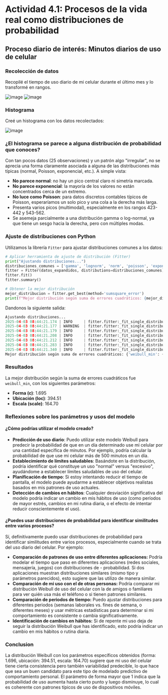 # Actividad 4.1: Procesos de la vida real como distribuciones de probabilidad

## Proceso diario de interés: Minutos diarios de uso de celular

### Recolección de datos
Recopilé el tiempo de uso diario de mi celular durante el último mes y lo transformé en rangos.

![image](https://github.com/user-attachments/assets/ad38e81d-5436-44f0-a4dc-0a6cc37e08a0)
![image](https://github.com/user-attachments/assets/87339c01-971c-40c2-a2ee-beaa30c911c0)


### Histograma
Creé un histograma con los datos recolectados:

![image](https://github.com/user-attachments/assets/37efac12-1465-482e-bebf-da8a61323a85)

### ¿El histograma se parece a alguna distribución de probabilidad que conoces?
Con tan pocos datos (25 observaciones) y un patrón algo "irregular", no se aprecia una forma claramente asociada a alguna de las distribuciones más típicas (normal, Poisson, exponencial, etc.). A simple vista:
- **No parece normal**: no hay un pico central claro ni simetría marcada.
- **No parece exponencial**: la mayoría de los valores no están concentrados cerca de un extremo.
- **No luce como Poisson**: para datos discretos contables típicos de Poisson, esperaríamos un solo pico y una cola a la derecha más larga.
- Presenta varios picos (multimodal), especialmente en los rangos 423-442 y 543-562.
- Se asemeja parcialmente a una distribución gamma o log-normal, ya que tiene un sesgo hacia la derecha, pero con múltiples modas.



### Ajuste de distribuciones con Python
Utilizamos la librería `Fitter` para ajustar distribuciones comunes a los datos:

```python
# Aplicar herramienta de ajuste de distribución (Fitter)
print("Ajustando distribuciones...")
distribuciones_comunes = ['gamma', 'lognorm', 'norm', 'poisson', 'exponweib', 'weibull_max', 'weibull_min']
fitter = Fitter(datos_expandidos, distributions=distribuciones_comunes)
fitter.fit()
fitter.summary()

# Obtener la mejor distribución
mejor_distribucion = fitter.get_best(method='sumsquare_error')
print(f"Mejor distribución según suma de errores cuadráticos: {mejor_distribucion}")
```

Dandonos la siguiente salida:
```Python Shell
Ajustando distribuciones...
2025-04-03 08:44:21.174 | INFO     | fitter.fitter:_fit_single_distribution:333 - Fitted norm distribution with error=0.010134)
2025-04-03 08:44:21.177 | WARNING  | fitter.fitter:_fit_single_distribution:337 - SKIPPED poisson distribution (taking more than 30 seconds)
2025-04-03 08:44:21.179 | INFO     | fitter.fitter:_fit_single_distribution:333 - Fitted lognorm distribution with error=0.010255)
2025-04-03 08:44:21.208 | INFO     | fitter.fitter:_fit_single_distribution:333 - Fitted weibull_max distribution with error=0.010765)
2025-04-03 08:44:21.212 | INFO     | fitter.fitter:_fit_single_distribution:333 - Fitted gamma distribution with error=0.010134)
2025-04-03 08:44:21.283 | INFO     | fitter.fitter:_fit_single_distribution:333 - Fitted weibull_min distribution with error=0.010126)
2025-04-03 08:44:21.340 | INFO     | fitter.fitter:_fit_single_distribution:333 - Fitted exponweib distribution with error=0.010924)
Mejor distribución según suma de errores cuadráticos: {'weibull_min': {'c': 1.6955507667807075, 'loc': 394.51208430764405, 'scale': 164.70168117505904}}
```

### Resultados
La mejor distribución según la suma de errores cuadráticos fue `weibull_min`, con los siguientes parámetros:
- **Forma (c)**: 1.695
- **Ubicación (loc)**: 394.51
- **Escala (scale)**: 164.70

### Reflexiones sobre los parámetros y usos del modelo
#### ¿Cómo podrías utilizar el modelo creado?
- **Predicción de uso diario**: Puedo utilizar este modelo Weibull para predecir la probabilidad de que en un día determinado use mi celular por una cantidad específica de minutos. Por ejemplo, podría calcular la probabilidad de que use mi celular más de 500 minutos en un día.
- **Establecimiento de límites saludables**: Basándote en la distribución, podría identificar qué constituye un uso "normal" versus "excesivo", ayudándome a establecer límites saludables de uso del celular.
- **Planificación de tiempo**: Si estoy intentando reducir el tiempo de pantalla, el modelo puede ayudarme a establecer objetivos realistas basados en mis patrones de uso actuales.
- **Detección de cambios en hábitos**: Cualquier desviación significativa del modelo podría indicar un cambio en mis hábitos de uso (como períodos de mayor estrés, cambios en mi rutina diaria, o el efecto de intentar reducir conscientemente el uso).

#### ¿Puedes usar distribuciones de probabilidad para identificar similitudes entre varios procesos?
Sí, definitivamente puedo usar distribuciones de probabilidad para identificar similitudes entre varios procesos, especialmente cuando se trata del uso diario del celular. Por ejemplo:
- **Comparación de patrones de uso entre diferentes aplicaciones:** Podría modelar el tiempo que paso en diferentes aplicaciones (redes sociales, mensajería, juegos) con distribuciones de - probabilidad. Si dos aplicaciones muestran distribuciones similares (mismo tipo y parámetros parecidos), esto sugiere que las utilizo de manera similar.
- **Comparación de mi uso con el de otras personas:** Podría comparar mi distribución Weibull de uso del celular con la de amigos o familiares para ver quién usa más el teléfono o si tienen patrones similares.
- **Comparación de periodos de tiempo:** Puedo ajustar distribuciones para diferentes periodos (semanas laborales vs. fines de semana, o diferentes meses) y usar métricas estadísticas para determinar si mi comportamiento es consistente o cambia significativamente.
- **Identificación de cambios en hábitos:** Si de repente mi uso deja de seguir la distribución Weibull que has identificado, esto podría indicar un cambio en mis hábitos o rutina diaria.

### Conclusion
La distribución Weibull con los parámetros específicos obtenidos (forma: 1.696, ubicación: 394.51, escala: 164.70) sugiere que mi uso del celular tiene cierta consistencia pero también variabilidad predecible, lo que hace que sea un buen candidato para este tipo de modelado predictivo de comportamiento personal.
El parámetro de forma mayor que 1 indica que la probabilidad de uso aumenta hasta cierto punto y luego disminuye, lo cual es coherente con patrones típicos de uso de dispositivos móviles.
